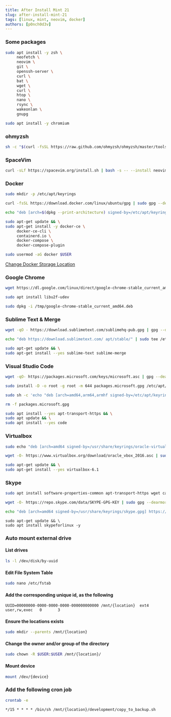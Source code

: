 ```yaml
---
title: After Install Mint 21
slug: after-install-mint-21
tags: [linux, mint, neovim, docker]
authors: [p0nch0d3v]
---
```

### Some packages

```bash
sudo apt install -y zsh \
     neofetch \
     neovim \
     git \
     openssh-server \
     curl \
     bat \
     wget \
     curl \
     htop \
     nano \
     rsync \
     wakeonlan \
     gnupg
```

```bash
sudo apt install -y chromium
```

### ohmyzsh

```bash
sh -c "$(curl -fsSL https://raw.github.com/ohmyzsh/ohmyzsh/master/tools/install.sh)"
```

### SpaceVim
```bash
curl -sLf https://spacevim.org/install.sh | bash -s -- --install neovim
```

### Docker
```bash
sudo mkdir -p /etc/apt/keyrings
```
```bash
curl -fsSL https://download.docker.com/linux/ubuntu/gpg | sudo gpg --dearmor -o /etc/apt/keyrings/docker.gpg
```
```bash
echo "deb [arch=$(dpkg --print-architecture) signed-by=/etc/apt/keyrings/docker.gpg] https://download.docker.com/linux/ubuntu $(lsb_release -cs) stable" | sudo tee /etc/apt/sources.list.d/docker.list > /dev/null
```
```bash
sudo apt-get update && \
sudo apt-get install -y docker-ce \
     docker-ce-cli \
     containerd.io \
     docker-compose \
     docker-compose-plugin
```
```bash
sudo usermod -aG docker $USER
```
[Change Docker Storage Location](/change-docker-storage-location)

### Google Chrome
```bash
wget https://dl.google.com/linux/direct/google-chrome-stable_current_amd64.deb --output-document /tmp/google-chrome-stable_current_amd64.deb
```
```bash
sudo apt install libu2f-udev
```
```bash
sudo dpkg -i /tmp/google-chrome-stable_current_amd64.deb
```

### Sublime Text & Merge
```bash
wget -qO - https://download.sublimetext.com/sublimehq-pub.gpg | gpg --dearmor | sudo tee /etc/apt/trusted.gpg.d/sublimehq-archive.gpg
```
```bash
echo "deb https://download.sublimetext.com/ apt/stable/" | sudo tee /etc/apt/sources.list.d/sublime-text.list
```
```bash
sudo apt-get update && \
sudo apt-get install --yes sublime-text sublime-merge
```

### Visual Studio Code
```bash
wget -qO- https://packages.microsoft.com/keys/microsoft.asc | gpg --dearmor > packages.microsoft.gpg
```
```bash
sudo install -D -o root -g root -m 644 packages.microsoft.gpg /etc/apt/keyrings/packages.microsoft.gpg
```
```bash
sudo sh -c 'echo "deb [arch=amd64,arm64,armhf signed-by=/etc/apt/keyrings/packages.microsoft.gpg] https://packages.microsoft.com/repos/code stable main" > /etc/apt/sources.list.d/vscode.list'
```
```bash
rm -f packages.microsoft.gpg
```
```bash
sudo apt install --yes apt-transport-https && \
sudo apt update && \
sudo apt install --yes code 
```

### Virtualbox

```bash
sudo echo "deb [arch=amd64 signed-by=/usr/share/keyrings/oracle-virtualbox-2016.gpg] https://download.virtualbox.org/virtualbox/debian jammy contrib" | sudo tee /etc/apt/sources.list.d/virtualbox.list > /dev/null
```
```bash
wget -O- https://www.virtualbox.org/download/oracle_vbox_2016.asc | sudo gpg --dearmor --yes --output /usr/share/keyrings/oracle-virtualbox-2016.gpg
```
```bash
sudo apt-get update && \
sudo apt-get install --yes virtualbox-6.1
```

### Skype
```bash
sudo apt install software-properties-common apt-transport-https wget ca-certificates gnupg2 -y
```
```bash
wget -O- https://repo.skype.com/data/SKYPE-GPG-KEY | sudo gpg --dearmor | sudo tee /usr/share/keyrings/skype.gpg
```
```bash
echo "deb [arch=amd64 signed-by=/usr/share/keyrings/skype.gpg] https://repo.skype.com/deb stable main" | sudo tee /etc/apt/sources.list.d/skype-stable.list
```
```
sudo apt-get update && \
sudo apt install skypeforlinux -y
```

### Auto mount external drive
#### List drives
```bash
ls -l /dev/disk/by-uuid
```
#### Edit File System Table
```bash
sudo nano /etc/fstab
```
#### Add the corresponding unique id, as the following
`
UUID=00000000-0000-0000-0000-000000000000 /mnt/{location}  ext4    user,rw,exec   0       3
`
#### Ensure the locations exists
```bash
sudo mkdir --parents /mnt/{location}
```
#### Change the owner and/or group of the directory
```bash
sudo chown -R $USER:$USER /mnt/{location}/
```
#### Mount device
```bash
mount /dev/{device}
```

### Add the following cron job
```bash
crontab -e
```

`*/15 * * * * /bin/sh /mnt/{location}/development/copy_to_backup.sh`


